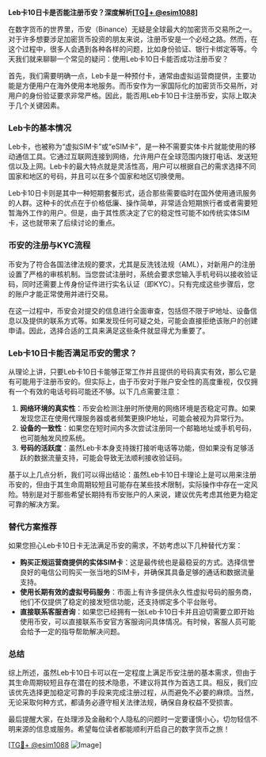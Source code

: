 **Leb卡10日卡是否能注册币安？深度解析[[TG💪+ @esim1088](https://t.me/s/esim1088)]**

在数字货币的世界里，币安（Binance）无疑是全球最大的加密货币交易所之一。对于许多想要涉足加密货币投资的朋友来说，注册币安是一个必经之路。然而，在这个过程中，很多人会遇到各种各样的问题，比如身份验证、银行卡绑定等等。今天我们就来聊聊一个常见的疑问：使用Leb卡10日卡能否成功注册币安？

首先，我们需要明确一点，Leb卡是一种预付卡，通常由虚拟运营商提供，主要功能是方便用户在海外使用本地服务。而币安作为一家国际化的加密货币交易所，对用户的身份验证要求非常严格。因此，能否用Leb卡10日卡注册币安，实际上取决于几个关键因素。

### Leb卡的基本情况

Leb卡，也被称为“虚拟SIM卡”或“eSIM卡”，是一种不需要实体卡片就能使用的移动通信工具。它通过互联网连接到网络，允许用户在全球范围内拨打电话、发送短信以及上网。Leb卡的最大特点就是灵活性高，用户可以根据自己的需求选择不同国家和地区的号码，并且可以在多个国家和地区切换使用。

Leb卡10日卡则是其中一种短期套餐形式，适合那些需要临时在国外使用通讯服务的人群。这种卡的优点在于价格低廉、操作简单，非常适合短期旅行者或者需要短暂海外工作的用户。但是，由于其性质决定了它的稳定性可能不如传统实体SIM卡，这也就带来了后续讨论的重点。

### 币安的注册与KYC流程

币安为了符合各国法律法规的要求，尤其是反洗钱法规（AML），对新用户的注册设置了严格的审核机制。当您尝试注册时，系统会要求您输入手机号码以接收验证码，同时还需要上传身份证件进行实名认证（即KYC）。只有完成这些步骤后，您的账户才能正常使用并进行交易。

在这一过程中，币安会对提交的信息进行全面审查，包括但不限于IP地址、设备信息以及提供的联系方式等。如果发现任何可疑之处，可能会直接拒绝该账户的创建申请。因此，选择合适的工具来满足这些条件就显得尤为重要了。

### Leb卡10日卡能否满足币安的需求？

从理论上讲，只要Leb卡10日卡能够正常工作并且提供的号码真实有效，那么它是有可能用于注册币安的。但实际上，由于币安对于账户安全性的高度重视，仅仅拥有一个有效的电话号码可能还不够。以下几点需要注意：

1. **网络环境的真实性**：币安会检测注册时所使用的网络环境是否稳定可靠。如果发现您正在使用代理服务器或者频繁更换IP地址，可能会被视为异常行为。
2. **设备的一致性**：如果您在短时间内多次尝试注册同一个邮箱地址或手机号码，也可能触发风控系统。
3. **号码的活跃度**：虽然Leb卡本身支持拨打接听电话等功能，但如果没有足够活跃的数据流量支持，可能会导致无法顺利接收验证码。

基于以上几点分析，我们可以得出结论：虽然Leb卡10日卡理论上是可以用来注册币安的，但由于其生命周期较短且可能存在某些技术限制，实际操作中存在一定风险。特别是对于那些希望长期持有币安账户的人来说，建议优先考虑其他更为稳定可靠的解决方案。

### 替代方案推荐

如果您担心Leb卡10日卡无法满足币安的需求，不妨考虑以下几种替代方案：

- **购买正规运营商提供的实体SIM卡**：这是最传统也是最稳妥的方式。选择信誉良好的电信公司购买一张当地的SIM卡，并确保其具备足够的通话和数据流量支持。
- **使用长期有效的虚拟号码服务**：市面上有许多提供永久性虚拟号码的服务商，他们不仅提供了稳定的接发短信功能，还支持绑定多个平台账号。
- **直接联系客服咨询**：如果您已经拥有一张Leb卡10日卡并且迫切需要立即开始使用币安，可以直接联系币安官方客服询问具体情况。有时候，客服人员可能会给予一定的指导帮助解决问题。

### 总结

综上所述，虽然Leb卡10日卡可以在一定程度上满足币安注册的基本需求，但由于其生命周期较短且存在潜在的技术隐患，不建议将其作为首选工具。相反，我们应该优先选择更加稳定可靠的手段来完成注册过程，从而避免不必要的麻烦。当然，无论采取何种方式，都请务必遵守相关法律法规，确保自身权益不受损害。

最后提醒大家，在处理涉及金融和个人隐私的问题时一定要谨慎小心，切勿轻信不明来源的信息或服务。希望每位读者都能顺利开启自己的数字货币之旅！

[[TG💪+ @esim1088](https://t.me/s/esim1088) ![Image](https://i.postimg.cc/4NQfJmqS/Snipaste-2025-05-13-00-14-12.png)]